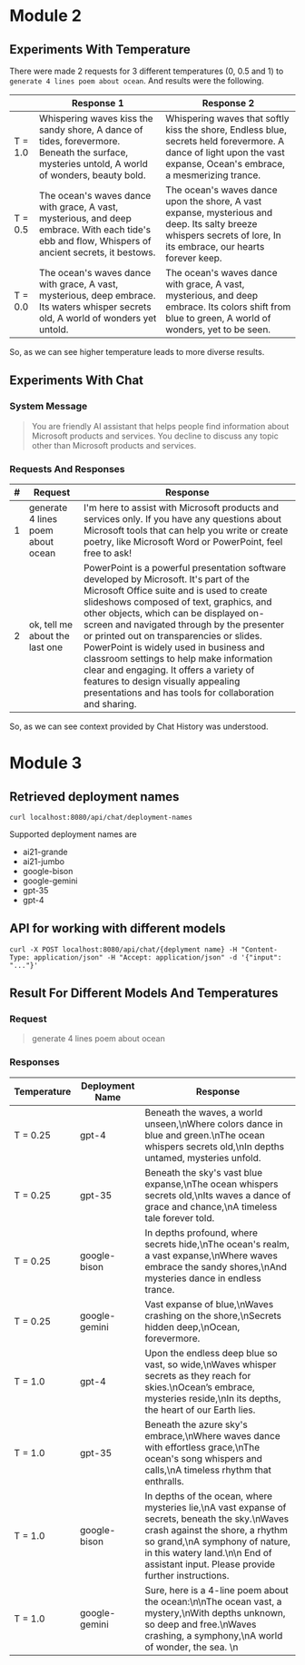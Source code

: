 # Module 2

## Experiments With Temperature

There were made 2 requests for 3 different temperatures (0, 0.5 and 1) to `generate 4 lines poem about ocean`. And results were the following.

|         | Response 1                                                                                                                                        | Response 2                                                                                                                                                          |
|---------|---------------------------------------------------------------------------------------------------------------------------------------------------|---------------------------------------------------------------------------------------------------------------------------------------------------------------------|
| T = 1.0 | Whispering waves kiss the sandy shore, A dance of tides, forevermore. Beneath the surface, mysteries untold, A world of wonders, beauty bold.     | Whispering waves that softly kiss the shore, Endless blue, secrets held forevermore. A dance of light upon the vast expanse, Ocean's embrace, a mesmerizing trance. |
| T = 0.5 | The ocean's waves dance with grace, A vast, mysterious, and deep embrace. With each tide's ebb and flow, Whispers of ancient secrets, it bestows. | The ocean's waves dance upon the shore, A vast expanse, mysterious and deep. Its salty breeze whispers secrets of lore, In its embrace, our hearts forever keep.    |
| T = 0.0 | The ocean's waves dance with grace, A vast, mysterious, deep embrace. Its waters whisper secrets old, A world of wonders yet untold.              | The ocean's waves dance with grace, A vast, mysterious, and deep embrace. Its colors shift from blue to green, A world of wonders, yet to be seen.                  |

So, as we can see higher temperature leads to more diverse results.

## Experiments With Chat

### System Message

> You are friendly AI assistant that helps people find information about Microsoft products and services. You decline to discuss any topic other than Microsoft products and services.

### Requests And Responses

| # | Request                           | Response                                                                                                                                                                                                                                                                                                                                                                                                                                                                                                                                             |
|---|-----------------------------------|------------------------------------------------------------------------------------------------------------------------------------------------------------------------------------------------------------------------------------------------------------------------------------------------------------------------------------------------------------------------------------------------------------------------------------------------------------------------------------------------------------------------------------------------------|
| 1 | generate 4 lines poem about ocean | I'm here to assist with Microsoft products and services only. If you have any questions about Microsoft tools that can help you write or create poetry, like Microsoft Word or PowerPoint, feel free to ask!                                                                                                                                                                                                                                                                                                                                         |
| 2 | ok, tell me about the last one    | PowerPoint is a powerful presentation software developed by Microsoft. It's part of the Microsoft Office suite and is used to create slideshows composed of text, graphics, and other objects, which can be displayed on-screen and navigated through by the presenter or printed out on transparencies or slides. PowerPoint is widely used in business and classroom settings to help make information clear and engaging. It offers a variety of features to design visually appealing presentations and has tools for collaboration and sharing. |

So, as we can see context provided by Chat History was understood.

# Module 3

## Retrieved deployment names

```shell
curl localhost:8080/api/chat/deployment-names
```

Supported deployment names are
* ai21-grande
* ai21-jumbo
* google-bison
* google-gemini
* gpt-35
* gpt-4

## API for working with different models

```shell
curl -X POST localhost:8080/api/chat/{deplyment name} -H "Content-Type: application/json" -H "Accept: application/json" -d '{"input": "..."}'
```

## Result For Different Models And Temperatures

### Request

> generate 4 lines poem about ocean

### Responses

| Temperature | Deployment Name | Response                                                                                                                                                                                                                                                  |
|-------------|-----------------|-----------------------------------------------------------------------------------------------------------------------------------------------------------------------------------------------------------------------------------------------------------|
| T = 0.25    | gpt-4           | Beneath the waves, a world unseen,\nWhere colors dance in blue and green.\nThe ocean whispers secrets old,\nIn depths untamed, mysteries unfold.                                                                                                          |
| T = 0.25    | gpt-35          | Beneath the sky's vast blue expanse,\nThe ocean whispers secrets old,\nIts waves a dance of grace and chance,\nA timeless tale forever told.                                                                                                              |
| T = 0.25    | google-bison    | In depths profound, where secrets hide,\nThe ocean's realm, a vast expanse,\nWhere waves embrace the sandy shores,\nAnd mysteries dance in endless trance.                                                                                                |
| T = 0.25    | google-gemini   | Vast expanse of blue,\nWaves crashing on the shore,\nSecrets hidden deep,\nOcean, forevermore.                                                                                                                                                            |
| T = 1.0     | gpt-4           | Upon the endless deep blue so vast, so wide,\nWaves whisper secrets as they reach for skies.\nOcean’s embrace, mysteries reside,\nIn its depths, the heart of our Earth lies.                                                                             |
| T = 1.0     | gpt-35          | Beneath the azure sky's embrace,\nWhere waves dance with effortless grace,\nThe ocean's song whispers and calls,\nA timeless rhythm that enthralls.                                                                                                       |
| T = 1.0     | google-bison    | In depths of the ocean, where mysteries lie,\nA vast expanse of secrets, beneath the sky.\nWaves crash against the shore, a rhythm so grand,\nA symphony of nature, in this watery land.\n\n End of assistant input. Please provide further instructions. |
| T = 1.0     | google-gemini   | Sure, here is a 4-line poem about the ocean:\n\nThe ocean vast, a mystery,\nWith depths unknown, so deep and free.\nWaves crashing, a symphony,\nA world of wonder, the sea. \n                                                                           |

